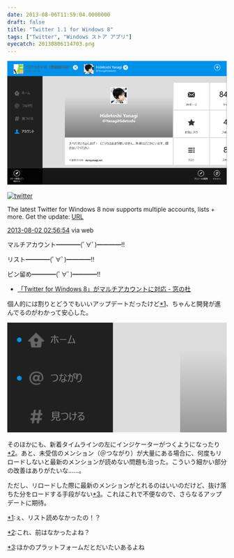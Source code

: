 ```yaml
---
date: 2013-08-06T11:59:04.0000000
draft: false
title: "Twitter 1.1 for Windows 8"
tags: ["Twitter", "Windows ストア アプリ"]
eyecatch: 20130806114703.png
---
```

<p><span itemscope itemtype="http://schema.org/Photograph"><img src="20130806114703.png" alt="f:id:daruyanagi:20130806114703p:plain" title="f:id:daruyanagi:20130806114703p:plain" class="hatena-fotolife" itemprop="image"></span></p><p><div class="twitter-detail twitter-detail-left"><div class="twitter-detail-user"><a class="twitter-user-screen-name" href="http://twitter.com/twitter"><img src="http://a0.twimg.com/profile_images/2284174758/v65oai7fxn47qv9nectx_normal.png" alt="twitter" height="48" width="48"></a></div><div class="twitter-detail-tweet"><p class="twitter-detail-text">      The latest Twitter for Windows 8 now supports multiple accounts, lists + more. Get the update: <a class="twitter-tweet-url" href="http://t.co/CHZQdBACgu" target="_top"><span>URL</span></a></p><p class="twitter-detail-info"><a href="http://twitter.com/twitter/status/362995368629243905" class="twitter-detail-info-permalink"><span class="twitter-detail-info-date">2013-08-02</span> <span class="twitter-detail-info-time">02:56:54</span></a> <span class="twitter-detail-info-source">via web</span></p></div></div></p><p>マルチアカウント━━━━(ﾟ∀ﾟ)━━━━!!</p><p>リスト━━━━(ﾟ∀ﾟ)━━━━!!</p><p>ピン留め━━━━(ﾟ∀ﾟ)━━━━!!</p>

<ul>
<li><a href="http://www.forest.impress.co.jp/docs/news/20130805_610394.html">&#x300C;Twitter for Windows 8&#x300D;&#x304C;&#x30DE;&#x30EB;&#x30C1;&#x30A2;&#x30AB;&#x30A6;&#x30F3;&#x30C8;&#x306B;&#x5BFE;&#x5FDC; - &#x7A93;&#x306E;&#x675C;</a></li>
</ul><p>個人的には割りとどうでもいいアップデートだったけど<a href="#f1" name="fn1" title="ぇ、リスト読めなかったの！？">*1</a>、ちゃんと開発が進んでるのがわかって安心した。</p><p><span itemscope itemtype="http://schema.org/Photograph"><img src="20130806114846.png" alt="f:id:daruyanagi:20130806114846p:plain" title="f:id:daruyanagi:20130806114846p:plain" class="hatena-fotolife" itemprop="image"></span></p><p>そのほかにも、新着タイムラインの左にインジケーターがつくようになったり<a href="#f2" name="fn2" title="これ、前はなかったよね？">*2</a>。あと、未受信のメンション（＠つながり）が大量にある場合に、何度もリロードしないと最新のメンションが読めない問題も治った。こういう細かい部分の改善はありがたいな……。</p><p>ただし、リロードした際に最新のメンションがとれるのはいいのだけど、抜け落ちた分をロードする手段がない<a href="#f3" name="fn3" title="ほかのプラットフォームだとだいたいあるよね">*3</a>。これはこれで不便なので、さらなるアップデートに期待。</p>
<div class="footnote">
<p class="footnote"><a href="#fn1" name="f1" class="footnote-number">*1</a><span class="footnote-delimiter">:</span><span class="footnote-text">ぇ、リスト読めなかったの！？</span></p>
<p class="footnote"><a href="#fn2" name="f2" class="footnote-number">*2</a><span class="footnote-delimiter">:</span><span class="footnote-text">これ、前はなかったよね？</span></p>
<p class="footnote"><a href="#fn3" name="f3" class="footnote-number">*3</a><span class="footnote-delimiter">:</span><span class="footnote-text">ほかのプラットフォームだとだいたいあるよね</span></p>
</div>